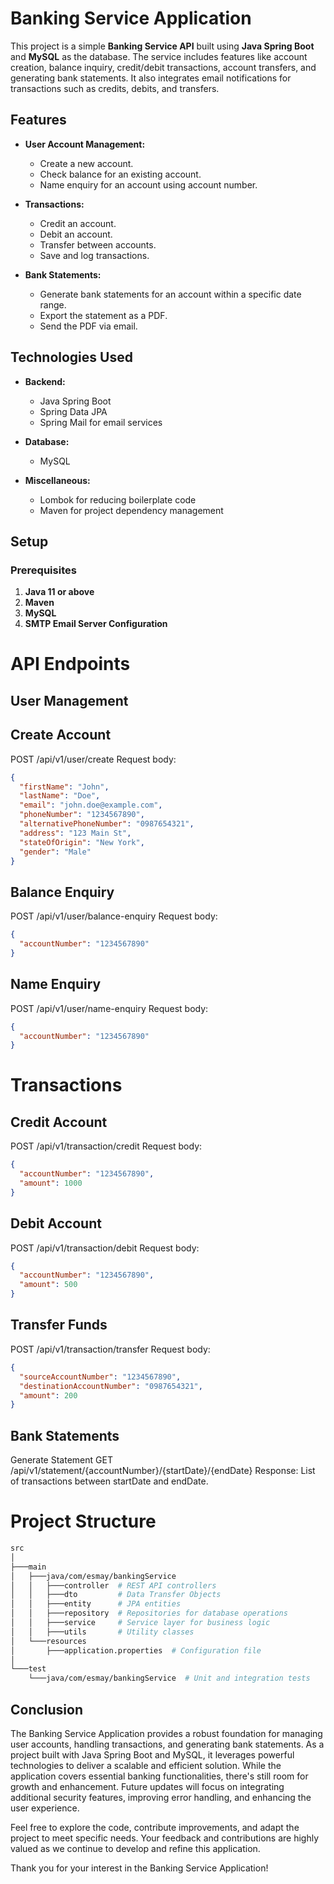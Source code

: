 # Banking Service Application

This project is a simple **Banking Service API** built using **Java Spring Boot** and **MySQL** as the database. The service includes features like account creation, balance inquiry, credit/debit transactions, account transfers, and generating bank statements. It also integrates email notifications for transactions such as credits, debits, and transfers.

## Features

- **User Account Management:**
  - Create a new account.
  - Check balance for an existing account.
  - Name enquiry for an account using account number.
  
- **Transactions:**
  - Credit an account.
  - Debit an account.
  - Transfer between accounts.
  - Save and log transactions.
  
- **Bank Statements:**
  - Generate bank statements for an account within a specific date range.
  - Export the statement as a PDF.
  - Send the PDF via email.

## Technologies Used

- **Backend:**
  - Java Spring Boot
  - Spring Data JPA
  - Spring Mail for email services

- **Database:**
  - MySQL
  
- **Miscellaneous:**
  - Lombok for reducing boilerplate code
  - Maven for project dependency management

## Setup

### Prerequisites

1. **Java 11 or above**
2. **Maven**
3. **MySQL**
4. **SMTP Email Server Configuration**

# API Endpoints
## User Management
## Create Account
POST /api/v1/user/create
Request body:

```json
{
  "firstName": "John",
  "lastName": "Doe",
  "email": "john.doe@example.com",
  "phoneNumber": "1234567890",
  "alternativePhoneNumber": "0987654321",
  "address": "123 Main St",
  "stateOfOrigin": "New York",
  "gender": "Male"
}
```
## Balance Enquiry
POST /api/v1/user/balance-enquiry
Request body:

```json
{
  "accountNumber": "1234567890"
}
```
## Name Enquiry
POST /api/v1/user/name-enquiry
Request body:

```json
{
  "accountNumber": "1234567890"
}
```
# Transactions
## Credit Account
POST /api/v1/transaction/credit
Request body:

```json
{
  "accountNumber": "1234567890",
  "amount": 1000
}
```
## Debit Account
POST /api/v1/transaction/debit
Request body:

```json
{
  "accountNumber": "1234567890",
  "amount": 500
}
```
## Transfer Funds
POST /api/v1/transaction/transfer
Request body:

```json
{
  "sourceAccountNumber": "1234567890",
  "destinationAccountNumber": "0987654321",
  "amount": 200
}
```
## Bank Statements
Generate Statement
GET /api/v1/statement/{accountNumber}/{startDate}/{endDate}
Response: List of transactions between startDate and endDate.

# Project Structure
```bash
src
│
├───main
│   ├───java/com/esmay/bankingService
│   │   ├───controller  # REST API controllers
│   │   ├───dto         # Data Transfer Objects
│   │   ├───entity      # JPA entities
│   │   ├───repository  # Repositories for database operations
│   │   ├───service     # Service layer for business logic
│   │   ├───utils       # Utility classes
│   └───resources
│       ├───application.properties  # Configuration file
│
└───test
    └───java/com/esmay/bankingService  # Unit and integration tests
```
## Conclusion

The Banking Service Application provides a robust foundation for managing user accounts, handling transactions, and generating bank statements. As a project built with Java Spring Boot and MySQL, it leverages powerful technologies to deliver a scalable and efficient solution. While the application covers essential banking functionalities, there's still room for growth and enhancement. Future updates will focus on integrating additional security features, improving error handling, and enhancing the user experience.

Feel free to explore the code, contribute improvements, and adapt the project to meet specific needs. Your feedback and contributions are highly valued as we continue to develop and refine this application.

Thank you for your interest in the Banking Service Application!

